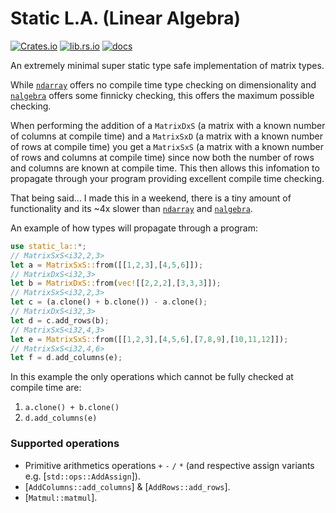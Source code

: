# Static L.A. (Linear Algebra)

[![Crates.io](https://img.shields.io/crates/v/static-la)](https://crates.io/crates/static-la)
[![lib.rs.io](https://img.shields.io/crates/v/static-la?color=blue&label=lib.rs)](https://lib.rs/crates/static-la)
[![docs](https://img.shields.io/crates/v/static-la?color=yellow&label=docs)](https://docs.rs/static-la)

An extremely minimal super static type safe implementation of matrix types.

While [`ndarray`](https://docs.rs/ndarray/latest/ndarray/) offers no compile time type checking
 on dimensionality and [`nalgebra`](https://docs.rs/nalgebra/latest/nalgebra/) offers some
 finnicky checking, this offers the maximum possible checking.

When performing the addition of a `MatrixDxS` (a matrix with a known number of columns at
 compile time) and a `MatrixSxD` (a matrix with a known number of rows at compile time) you
 get a `MatrixSxS` (a matrix with a known number of rows and columns at compile time) since
 now both the number of rows and columns are known at compile time. This then allows this
 infomation to propagate through your program providing excellent compile time checking.

That being said... I made this in a weekend, there is a tiny amount of functionality and its ~4x slower than [`ndarray`](https://docs.rs/ndarray/latest/ndarray/) and [`nalgebra`](https://docs.rs/nalgebra/latest/nalgebra/).

An example of how types will propagate through a program:
```rust
use static_la::*;
// MatrixSxS<i32,2,3>
let a = MatrixSxS::from([[1,2,3],[4,5,6]]);
// MatrixDxS<i32,3>
let b = MatrixDxS::from(vec![[2,2,2],[3,3,3]]);
// MatrixSxS<i32,2,3>
let c = (a.clone() + b.clone()) - a.clone();
// MatrixDxS<i32,3>
let d = c.add_rows(b);
// MatrixSxS<i32,4,3>
let e = MatrixSxS::from([[1,2,3],[4,5,6],[7,8,9],[10,11,12]]);
// MatrixSxS<i32,4,6>
let f = d.add_columns(e);
```

In this example the only operations which cannot be fully checked at compile time are:
1. `a.clone() + b.clone()`
2. `d.add_columns(e)`

### Supported operations
 - Primitive arithmetics operations `+` `-` `/` `*` (and respective assign variants e.g. [`std::ops::AddAssign`]).
 - [`AddColumns::add_columns`] & [`AddRows::add_rows`].
 - [`Matmul::matmul`].